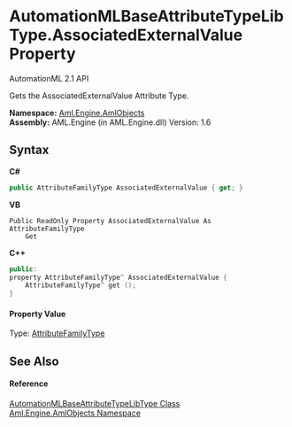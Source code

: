 # AutomationMLBaseAttributeTypeLibType.AssociatedExternalValue Property 
AutomationML 2.1 API 

Gets the AssociatedExternalValue Attribute Type.

**Namespace:**&nbsp;<a href="N_Aml_Engine_AmlObjects">Aml.Engine.AmlObjects</a><br />**Assembly:**&nbsp;AML.Engine (in AML.Engine.dll) Version: 1.6

## Syntax

**C#**<br />
``` C#
public AttributeFamilyType AssociatedExternalValue { get; }
```

**VB**<br />
``` VB
Public ReadOnly Property AssociatedExternalValue As AttributeFamilyType
	Get
```

**C++**<br />
``` C++
public:
property AttributeFamilyType^ AssociatedExternalValue {
	AttributeFamilyType^ get ();
}
```


#### Property Value
Type: <a href="T_Aml_Engine_CAEX_AttributeFamilyType">AttributeFamilyType</a>

## See Also


#### Reference
<a href="T_Aml_Engine_AmlObjects_AutomationMLBaseAttributeTypeLibType">AutomationMLBaseAttributeTypeLibType Class</a><br /><a href="N_Aml_Engine_AmlObjects">Aml.Engine.AmlObjects Namespace</a><br />